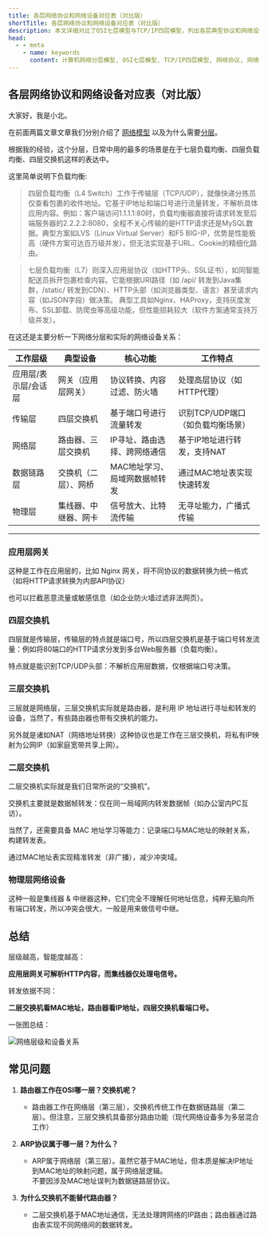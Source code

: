 ```yaml
---
title: 各层网络协议和网络设备对应表（对比版）
shortTitle: 各层网络协议和网络设备对应表（对比版）
description: 本文详细对比了OSI七层模型与TCP/IP四层模型，列出各层典型协议和网络设备，帮助你快速建立网络分层的结构化认知，掌握网络协议栈的核心逻辑。
head:
  - - meta
    - name: keywords
      content: 计算机网络分层模型, OSI七层模型, TCP/IP四层模型, 网络协议, 网络设备, 路由器, 交换机, HTTP, TCP, IP, 数据链路层
---
```


## 各层网络协议和网络设备对应表（对比版）

大家好，我是小北。

在前面两篇文章文章我们分别介绍了 [网络模型](/network/overview/20_protocol.html) 以及为什么需要[分层](/network/overview/21-why-layered.html)。

根据我的经验，这个分层，日常中用的最多的场景是在于七层负载均衡、四层负载均衡、四层交换机这样的表达中。

这里简单说明下负载均衡:

> 四层负载均衡（L4 Switch）​​ 工作于传输层（TCP/UDP），就像快递分拣员仅查看包裹的收件地址。它基于IP地址和端口号进行流量转发，不解析具体应用内容。例如：客户端访问1.1.1.1:80时，负载均衡器直接将请求转发至后端服务器的2.2.2.2:8080，全程不关心传输的是HTTP请求还是MySQL数据。典型方案如LVS（Linux Virtual Server）和F5 BIG-IP，优势是性能极高（硬件方案可达百万级并发），但无法实现基于URL、Cookie的精细化路由。

> 七层负载均衡（L7）​​ 则深入应用层协议（如HTTP头、SSL证书），如同智能配送员拆开包裹检查内容。它能根据URI路径（如 /api/ 转发到Java集群，/static/ 转发到CDN）、HTTP头部（如浏览器类型、语言）甚至请求内容（如JSON字段）做决策。
> 典型工具如Nginx、HAProxy，支持灰度发布、SSL卸载、防爬虫等高级功能，但性能损耗较大（软件方案通常支持万级并发）。



在这还是主要分析一下网络分层和实际的网络设备关系：

| **工作层级**       | **典型设备**       | **核心功能**                     | **工作特点**                              |
|--------------------|--------------------|----------------------------------|------------------------------------------|
| 应用层/表示层/会话层 | 网关（应用层网关） | 协议转换、内容过滤、防火墙        | 处理高层协议（如HTTP代理）                |
| 传输层             | 四层交换机         | 基于端口号进行流量转发            | 识别TCP/UDP端口（如负载均衡场景）          |
| 网络层             | 路由器、三层交换机 | IP寻址、路由选择、跨网络通信       | 基于IP地址进行转发，支持NAT                |
| 数据链路层         | 交换机（二层）、网桥 | MAC地址学习、局域网数据帧转发      | 通过MAC地址表实现快速转发                  |
| 物理层             | 集线器、中继器、网卡 | 信号放大、比特流传输              | 无寻址能力，广播式传输                     |

---


### 应用层网关

这种是工作在应用层的，比如 Nginx 网关，将不同协议的数据转换为统一格式（如将HTTP请求转换为内部API协议）

也可以拦截恶意流量或敏感信息（如企业防火墙过滤非法网页）。

### 四层交换机

四层就是传输层，传输层的特点就是端口号，所以四层交换机是基于端口号转发流量：例如将80端口的HTTP请求分发到多台Web服务器（负载均衡）。

特点就是能识别TCP/UDP头部：不解析应用层数据，仅根据端口号决策。


### 三层交换机

三层就是网络层，三层交换机实际就是路由器，是利用 IP 地址进行寻址和转发的设备，当然了，有些路由器也带有交换机的能力。

另外就是诸如NAT（网络地址转换）这种协议也是工作在三层交换机，将私有IP映射为公网IP（如家庭宽带共享上网）。


### 二层交换机

二层交换机实际就是我们日常所说的“交换机”。

交换机主要就是数据帧转发：仅在同一局域网内转发数据帧（如办公室内PC互访）。 

当然了，还需要具备 MAC 地址学习等能力：记录端口与MAC地址的映射关系，构建转发表。

通过MAC地址表实现精准转发（非广播），减少冲突域。


### 物理层网络设备

这种一般是集线器 & 中继器这种，它们完全不理解任何地址信息，纯粹无脑向所有端口转发，所以冲突会很大，一般是用来做信号中继。

    
## 总结


层级越高，智能度越高：

**应用层网关可解析HTTP内容，而集线器仅处理电信号。**
 
转发依据不同：

**二层交换机看MAC地址，路由器看IP地址，四层交换机看端口号。**

一张图总结：

![网络层级和设备关系](https://cdn.how2cs.cn/gzh/2025-03-04-network-layer-devices.svg)

## 常见问题

1. **路由器工作在OSI哪一层？交换机呢？**  
   - 路由器工作在网络层（第三层），交换机传统工作在数据链路层（第二层）。但注意，三层交换机具备部分路由功能（现代网络设备多为多层混合工作）

2. **ARP协议属于哪一层？为什么？**  
   - ARP属于网络层（第三层）。虽然它基于MAC地址，但本质是解决IP地址到MAC地址的映射问题，属于网络层逻辑。  
   不要因涉及MAC地址误判为数据链路层协议。


4. **为什么交换机不能替代路由器？**  
   - 二层交换机基于MAC地址通信，无法处理跨网络的IP路由；路由器通过路由表实现不同网络间的数据转发。

